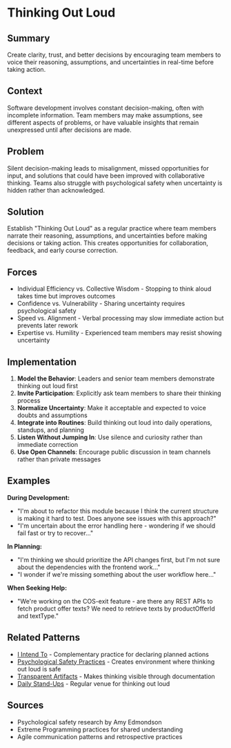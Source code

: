 # Thinking Out Loud

## Summary
Create clarity, trust, and better decisions by encouraging team members to voice their reasoning, assumptions, and uncertainties in real-time before taking action.

## Context
Software development involves constant decision-making, often with incomplete information. Team members may make assumptions, see different aspects of problems, or have valuable insights that remain unexpressed until after decisions are made.

## Problem
Silent decision-making leads to misalignment, missed opportunities for input, and solutions that could have been improved with collaborative thinking. Teams also struggle with psychological safety when uncertainty is hidden rather than acknowledged.

## Solution
Establish "Thinking Out Loud" as a regular practice where team members narrate their reasoning, assumptions, and uncertainties before making decisions or taking action. This creates opportunities for collaboration, feedback, and early course correction.

## Forces
- Individual Efficiency vs. Collective Wisdom - Stopping to think aloud takes time but improves outcomes
- Confidence vs. Vulnerability - Sharing uncertainty requires psychological safety
- Speed vs. Alignment - Verbal processing may slow immediate action but prevents later rework
- Expertise vs. Humility - Experienced team members may resist showing uncertainty

## Implementation
1. **Model the Behavior**: Leaders and senior team members demonstrate thinking out loud first
2. **Invite Participation**: Explicitly ask team members to share their thinking process
3. **Normalize Uncertainty**: Make it acceptable and expected to voice doubts and assumptions
4. **Integrate into Routines**: Build thinking out loud into daily operations, standups, and planning
5. **Listen Without Jumping In**: Use silence and curiosity rather than immediate correction
6. **Use Open Channels**: Encourage public discussion in team channels rather than private messages

## Examples
**During Development:**
- "I'm about to refactor this module because I think the current structure is making it hard to test. Does anyone see issues with this approach?"
- "I'm uncertain about the error handling here - wondering if we should fail fast or try to recover..."

**In Planning:**
- "I'm thinking we should prioritize the API changes first, but I'm not sure about the dependencies with the frontend work..."
- "I wonder if we're missing something about the user workflow here..."

**When Seeking Help:**
- "We're working on the COS-exit feature - are there any REST APIs to fetch product offer texts? We need to retrieve texts by productOfferId and textType."

## Related Patterns
- [I Intend To](i-intend-to.md) - Complementary practice for declaring planned actions
- [Psychological Safety Practices](psychological-safety-practices.md) - Creates environment where thinking out loud is safe
- [Transparent Artifacts](transparent-artifacts.md) - Makes thinking visible through documentation
- [Daily Stand-Ups](daily-stand-ups.md) - Regular venue for thinking out loud

## Sources
- Psychological safety research by Amy Edmondson
- Extreme Programming practices for shared understanding
- Agile communication patterns and retrospective practices